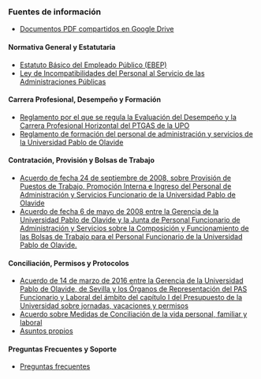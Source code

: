 ### Fuentes de información
- [Documentos PDF compartidos en Google Drive](https://drive.google.com/drive/folders/1MVZanSWFgSjkfmOoFlWloVSq8-QvES5S?usp=sharing
)
#### Normativa General y Estatutaria
- [Estatuto Básico del Empleado Público (EBEP)](https://www.upo.es/cms1/export/sites/upo/cepl/documentos/EBEP_BOE_14072012.pdf)
- [Ley de Incompatibilidades del Personal al Servicio de las Administraciones Públicas](https://www.upo.es/cms1/export/sites/upo/cepl/documentos/ley_53_incompatibilidades.pdf)

#### Carrera Profesional, Desempeño y Formación
- [Reglamento por el que se regula la Evaluación del Desempeño y la Carrera Profesional Horizontal del PTGAS de la UPO](https://www.upo.es/upo_opencms/export/sites/upo/Galerias/Descargas/norm_UPO/10.Reglamento_de_Evaluacixn_del_Desempexo_y_Carrera_Horizontal.BUPO.pdf)
- [Reglamento de formación del personal de administración y servicios de la Universidad Pablo de Olavide](https://www.upo.es/system/modules/com.saga.upo.sedeelectronica.frontend/handler/download-alfresco-document.pdf?ref=5dee0c08-977d-4df7-ae80-14957ec6af88)

#### Contratación, Provisión y Bolsas de Trabajo
- [Acuerdo de fecha 24 de septiembre de 2008, sobre Provisión de Puestos de Trabajo, Promoción Interna e Ingreso del Personal de Administración y Servicios Funcionario de la Universidad Pablo de Olavide](https://www.upo.es/cms1/export/sites/upo/rr-hh-pas-retribuciones-seguridad-social/normativa/documentos/normativa-pas/normativa-funcionarios/propia/Acuerdo-Gerencia-24.09.08.pdf)
- [Acuerdo de fecha 6 de mayo de 2008 entre la Gerencia de la Universidad Pablo de Olavide y la Junta de Personal Funcionario de Administración y Servicios sobre la Composición y Funcionamiento de las Bolsas de Trabajo para el Personal Funcionario de la Universidad Pablo de Olavide.](https://www.upo.es/cms1/export/sites/upo/rr-hh-pas-retribuciones-seguridad-social/normativa/normativa-pas/normativa-PAS-Funcionario/ACUERDO-COMPOSICION-Y-FUNCIONAMIENTO-BOLSAS-DE-TRABAJO-VALIDO.pdf)

#### Conciliación, Permisos y Protocolos
- [Acuerdo de 14 de marzo de 2016 entre la Gerencia de la Universidad Pablo de Olavide, de Sevilla y los Órganos de Representación del PAS Funcionario y Laboral del ámbito del capítulo I del Presupuesto de la Universidad sobre jornadas, vacaciones y permisos](https://www.upo.es/cms1/export/sites/upo/rr-hh-pas-retribuciones-seguridad-social/normativa/documentos/acceso/Acuerdo-Jornadas-14-03-16-firmado.pdf)
- [Acuerdo sobre Medidas de Conciliación de la vida personal, familiar y laboral](https://www.upo.es/cms1/export/sites/upo/rr-hh-pas-retribuciones-seguridad-social/normativa/documentos/normativa-pas/normativa-funcionarios/general/Medidas_Conciliacion_Funcionarios.pdf)
- [Asuntos propios](https://www.upo.es/rr-hh-pas-retribuciones-seguridad-social/faq/asuntos-propios/)

#### Preguntas Frecuentes y Soporte
- [Preguntas frecuentes](https://www.upo.es/rr-hh-pas-retribuciones-seguridad-social/faq/)

